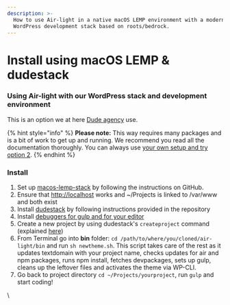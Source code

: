 ```yaml
---
description: >-
  How to use Air-light in a native macOS LEMP environment with a modern
  WordPress development stack based on roots/bedrock.
---
```


# Install using macOS LEMP & dudestack

### Using Air-light with our WordPress stack and development environment

This is an option we at here [Dude agency](https://github.com/digitoimistodude) use.

{% hint style="info" %}
**Please note:** This way requires many packages and is a bit of work to get up and running. We recommend you read all the documentation thoroughly. You can always use [your own setup and try option 2](https://github.com/digitoimistodude/air-light/wiki/Using-with-dudestack-and-LEMP#option-2-use-in-your-own-wordpress-instance-and-with-your-own-development-environment-like-docker-local-by-flywheel-or-mamp).
{% endhint %}

### Install

1. Set up [macos-lemp-stack](https://github.com/digitoimistodude/macos-lemp-setup#installation-steps) by following the instructions on GitHub.
2. Ensure that [http://localhost](http://localhost) works and \~/Projects is linked to /var/www and both exist
3. Install [dudestack](https://github.com/digitoimistodude/dudestack#installation) by following instructions provided in the repository
4. Install [debuggers for gulp and for your editor](https://github.com/digitoimistodude/air-light#debuggers)
5. Create a new project by using dudestack's `createproject` command (explained [here](https://github.com/digitoimistodude/dudestack#starting-a-new-project-with-createproject-bash-script))
6. From Terminal go into **bin** folder: `cd /path/to/where/you/cloned/air-light/bin` and run `sh newtheme.sh`. This script takes care of the rest as it updates textdomain with your project name, checks updates for air and npm packages, runs npm install, fetches devpackages, sets up gulp, cleans up the leftover files and activates the theme via WP-CLI.
7. Go back to project directory `cd ~/Projects/yourproject`, run `gulp` and start coding!

\
